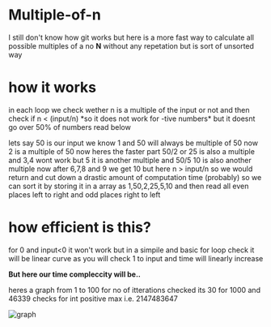 # Multiple-of-n
I still don't know how git works  but here is a more fast way to calculate all possible multiples of a no **N** without any repetation but is sort of unsorted way

<h1>how it works</h1>
in each loop we check wether n is a multiple of the input or not and then check if n < (input/n) *so it does not work for -tive numbers* but it doesnt go over 50% of numbers read below

lets say 50 is our input
we know 1 and 50 will always be multiple of 50
now 2 is a multiple of 50 now heres the faster part 50/2 or 25 is also a multiple
and 3,4 wont work but 5 it is another multiple and 50/5 10 is also another multiple
now after 6,7,8 and 9 we get 10 but here n > input/n so we would return and cut down a drastic amount of computation time (probably)
so we can sort it by storing it in a array as 1,50,2,25,5,10 and then read all even places left to right and odd places right to left

<h1>how efficient is this?</h1>
for 0 and input<0 it won't work 
but in a simpile and basic for loop check it will be linear curve as you will check 1 to input and time will linearly increase

**But here our time compleccity will be..**

heres a graph from 1 to 100 for no of itterations checked its 30 for 1000 and 46339 checks for int positive max i.e. 2147483647

![graph](https://i.imgur.com/WVSlsRl.png)
